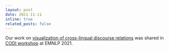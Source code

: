 ```yaml
---
layout: post
date: 2021-11-11
inline: true
related_posts: false
---
```

Our work on [visualization of cross-lingual discourse relations](https://aclanthology.org/2021.codi-main.16/) was shared in [CODI workshop](https://sites.google.com/view/codi-2021) at EMNLP 2021.